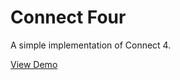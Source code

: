 # Connect Four

A simple implementation of Connect 4.

[View Demo](https://tmattmac.github.io/connect-four/)
